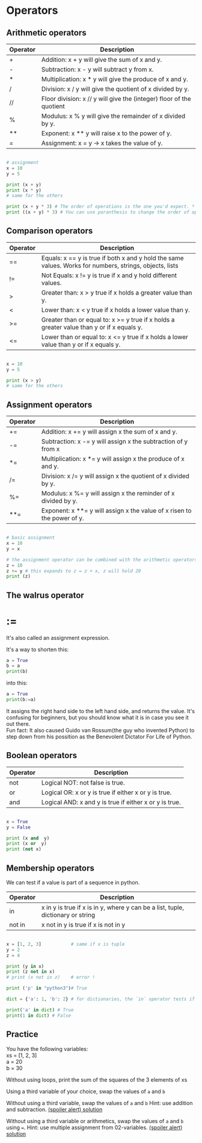 # Operators

## Arithmetic operators

| Operator | Description                                                                     | 
|----------|---------------------------------------------------------------------------------|
| +        | Addition: x + y will give the sum of x and y.                                   |
| -        | Subtraction: x - y will subtract y from x.                                      |
| *        | Multiplication: x * y will give the produce of x and y.                         |
| /        | Division: x / y will give the quotient of x divided by y.                       |
| //       | Floor division: x // y will give the (integer) floor of the quotient            |
| %        | Modulus: x % y will give the remainder of x divided by y.                       |
| **       | Exponent: x ** y will raise x to the power of y.                                |
| =        | Assignment: x = y -> x takes the value of y.                                      |
```python

# assignment
x = 10
y = 5

print (x + y)
print (x * y)
# same for the others

print (x + y * 3) # The order of operations is the one you'd expect. * is evaluated first.
print ((x + y) * 3) # You can use paranthesis to change the order of operations, or to make it less ambiguous.
```

## Comparison operators

| Operator | Description                                                                               | 
|----------|-------------------------------------------------------------------------------------------|
| ==       | Equals: x == y is true if both x and y hold the same values. Works for numbers, strings, objects, lists                              |
| !=       | Not Equals: x != y is true if x and y hold different values.                              |
| >        | Greater than: x > y true if x holds a greater value than y.                               |
| <        | Lower than: x < y true if x holds a lower value than y.                                   |
| >=       | Greater than or equal to: x >= y true if x holds a greater value than y or if x equals y. |
| <=       | Lower than or equal to: x <= y true if x holds a lower value than y or if x equals y.     |                   

```python

x = 10
y = 5

print (x > y)
# same for the others
```

## Assignment operators

| Operator | Description                                                             | 
|----------|-------------------------------------------------------------------------|
| +=       | Addition: x += y will assign x the sum of x and y.                      |
| -=       | Subtraction: x -= y will assign x the subtraction of y from x           |
| *=       | Multiplication: x *= y will assign x the produce of x and y.            |
| /=       | Division: x /= y will assign x the quotient of x divided by y.          |
| %=       | Modulus: x %= y will assign x the reminder of x divided by y.           |
| **=      | Exponent: x **= y will assign x the value of x risen to the power of y. |
```python

# basic assignment
x = 10
y = x

# the assignment operator can be combined with the arithmetic operators:
z = 10
z += y # this expands to z = z + x, z will hold 20
print (z)
```

## The walrus operator
# :=

It's also called an assignment expression.

It's a way to shorten this:
```python
a = True
b = a
print(b)
```

into this:
```python
a = True
print(b:=a)

```

It assigns the right hand side to the left hand side, and returns the value. It's confusing for beginners, but you should know what it is in case you see it out there.  
Fun fact: It also caused Guido van Rossum(the guy who invented Python) to step down from his possition as the Benevolent Dictator For Life of Python.

## Boolean operators

| Operator | Description                                            | 
|----------|--------------------------------------------------------|
| not      | Logical NOT: not false is true.                        |
| or       | Logical OR: x or y is true if either x or y is true.   |
| and      | Logical AND: x and y is true if either x or y is true. |
```python

x = True
y = False

print (x and  y)
print (x or  y)
print (not x)
```

## Membership operators
We can test if a value is part of a sequence in python.

| Operator | Description                                                                      | 
|----------|----------------------------------------------------------------------------------|
| in       | x in y is true if x is in y, where y can be a list, tuple, dictionary or string  |
| not in   | x not in y is true if x is not in y                                              |
```python

x = [1, 2, 3]           # same if x is tuple
y = 2
z = 4

print (y in x)
print (z not in x)
# print (x not in z)    # error !

print ('p' in "python3")# True

dict = {'a': 1, 'b': 2} # for dictionaries, the `in` operator tests if the left hand side is a key in the dictionary

print('a' in dict) # True
print(1 in dict) # False
```

## Practice
You have the following variables:  
xs = [1, 2, 3]  
a = 20  
b = 30  

Without using loops, print the sum of the squares of the 3 elements of xs

Using a third variable of your choice, swap the values of `a` and `b`

Without using a third variable, swap the values of `a` and `b` Hint: use addition and subtraction. [(spoiler alert) solution](https://www.geeksforgeeks.org/swap-two-numbers-without-using-temporary-variable/)

Without using a third variable or arithmetics, swap the values of `a` and `b` using `=`. Hint: use multiple assignment from 02-variables. [(spoiler alert) solution](https://stackoverflow.com/questions/14836228/is-there-a-standardized-method-to-swap-two-variables-in-python)